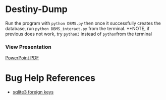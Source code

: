 # Destiny-Dump

Run the program with `python DBMS.py` then once it successfully creates the database, run `python DBMS_interact.py` from the terminal. \*\*NOTE, if previous does not work, try `python3` instead of `python`from the terminal

### View Presentation

[PowerPoint PDF](./Database%20Final%20Project.pdf)

# Bug Help References

- [sqlite3 foreign keys](https://www.reddit.com/r/learnpython/comments/kufvhj/sqlite_foreign_key_not_working/)
